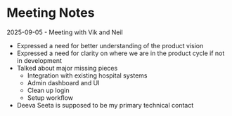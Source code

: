 # Meeting Notes

2025-09-05 - Meeting with Vik and Neil

- Expressed a need for better understanding of the product vision
- Expressed a need for clarity on where we are in the product cycle if not in development
- Talked about major missing pieces
  - Integration with existing hospital systems
  - Admin dashboard and UI
  - Clean up login
  - Setup workflow
- Deeva Seeta is supposed to be my primary technical contact